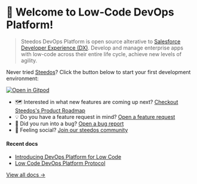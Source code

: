 # 👋 Welcome to Low-Code DevOps Platform!

> Steedos DevOps Platform is open source alterative to [Salesforce Developer Experience (DX)](https://developer.salesforce.com/developer-centers/developer-experience). Develop and manage enterprise apps with low-code across their entire life cycle, achieve new levels of agility.

Never tried [Steedos](https://www.steedos.com/)? Click the button below to start your first development environment:

[![Open in Gitpod](https://gitpod.io/button/open-in-gitpod.svg)](https://gitpod.io/#https://github.com/steedos/steedos-project-template)

* 🗺️ Interested in what new features are coming up next? [Checkout Steedos's Product Roadmap](https://github.com/orgs/steedos/projects/2/views/2)
* 💡 Do you have a feature request in mind? [Open a feature request](https://github.com/steedos/steedos-platform/issues/new?assignees=&labels=&template=feature_request.md&title=)
* 🐛 Did you run into a bug? [Open a bug report](https://github.com/steedos/steedos-platform/issues/new?assignees=&labels=bug&template=bug_report.yml)
* 🦩 Feeling social? [Join our steedos community](https://community.steedos.cn)

#### Recent docs

- [Introducing DevOps Platform for Low Code](https://www.steedos.cn/docs/deploy/devops)
- [Low Code DevOps Platform Protocol](https://www.low-code-protocol.com/)

[View all docs &rarr;](https://www.steedos.com/docs)
